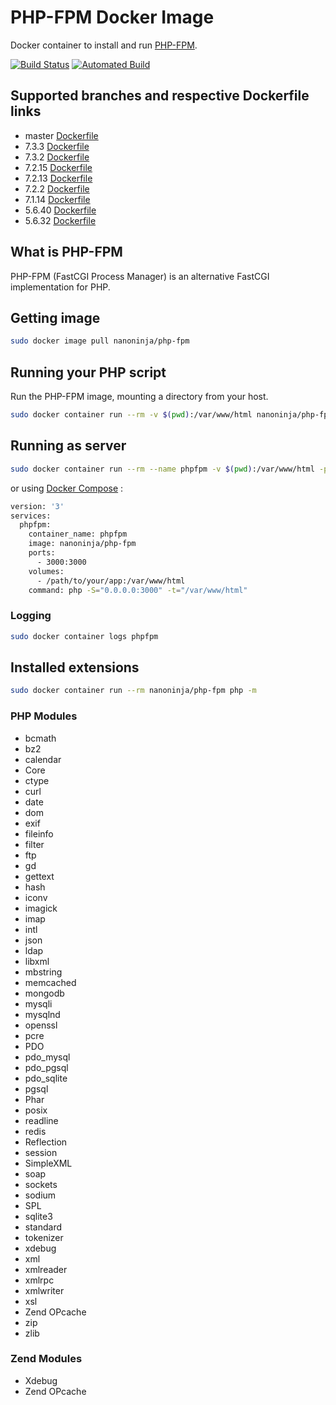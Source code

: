# PHP-FPM Docker Image

Docker container to install and run [PHP-FPM](https://php-fpm.org/).

[![Build Status](https://travis-ci.org/nanoninja/php-fpm.svg?branch=master)](https://travis-ci.org/nanoninja/php-fpm) [![Automated Build](https://img.shields.io/docker/automated/jrottenberg/ffmpeg.svg)](https://hub.docker.com/r/nanoninja/php-fpm/builds/)

## Supported branches and respective Dockerfile links

- master [Dockerfile](https://github.com/nanoninja/php-fpm/blob/master/Dockerfile)
- 7.3.3 [Dockerfile](https://github.com/nanoninja/php-fpm/blob/7.3.3/Dockerfile)
- 7.3.2 [Dockerfile](https://github.com/nanoninja/php-fpm/blob/7.3.2/Dockerfile)
- 7.2.15 [Dockerfile](https://github.com/nanoninja/php-fpm/blob/7.2.15/Dockerfile)
- 7.2.13 [Dockerfile](https://github.com/nanoninja/php-fpm/blob/7.2.13/Dockerfile)
- 7.2.2 [Dockerfile](https://github.com/nanoninja/php-fpm/blob/7.2.2/Dockerfile)
- 7.1.14 [Dockerfile](https://github.com/nanoninja/php-fpm/blob/7.1.14/Dockerfile)
- 5.6.40 [Dockerfile](https://github.com/nanoninja/php-fpm/blob/5.6.40/Dockerfile)
- 5.6.32 [Dockerfile](https://github.com/nanoninja/php-fpm/blob/5.6.32/Dockerfile)

## What is PHP-FPM

PHP-FPM (FastCGI Process Manager) is an alternative FastCGI implementation for PHP.

## Getting image

```sh
sudo docker image pull nanoninja/php-fpm
```

## Running your PHP script

Run the PHP-FPM image, mounting a directory from your host.

```sh
sudo docker container run --rm -v $(pwd):/var/www/html nanoninja/php-fpm php index.php
```

## Running as server

```sh
sudo docker container run --rm --name phpfpm -v $(pwd):/var/www/html -p 3000:3000 nanoninja/php-fpm php -S="0.0.0.0:3000" -t="/var/www/html"
```

or using [Docker Compose](https://docs.docker.com/compose/) :

```sh
version: '3'
services:
  phpfpm:
    container_name: phpfpm
    image: nanoninja/php-fpm
    ports:
      - 3000:3000
    volumes:
      - /path/to/your/app:/var/www/html
    command: php -S="0.0.0.0:3000" -t="/var/www/html"
```

### Logging

```sh
sudo docker container logs phpfpm
```

## Installed extensions

```bash
sudo docker container run --rm nanoninja/php-fpm php -m
```

### PHP Modules

- bcmath
- bz2
- calendar
- Core
- ctype
- curl
- date
- dom
- exif
- fileinfo
- filter
- ftp
- gd
- gettext
- hash
- iconv
- imagick
- imap
- intl
- json
- ldap
- libxml
- mbstring
- memcached
- mongodb
- mysqli
- mysqlnd
- openssl
- pcre
- PDO
- pdo_mysql
- pdo_pgsql
- pdo_sqlite
- pgsql
- Phar
- posix
- readline
- redis
- Reflection
- session
- SimpleXML
- soap
- sockets
- sodium
- SPL
- sqlite3
- standard
- tokenizer
- xdebug
- xml
- xmlreader
- xmlrpc
- xmlwriter
- xsl
- Zend OPcache
- zip
- zlib

### Zend Modules

- Xdebug
- Zend OPcache